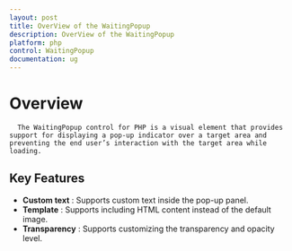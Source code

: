 ```yaml
---
layout: post
title: OverView of the WaitingPopup 
description: OverView of the WaitingPopup 
platform: php
control: WaitingPopup
documentation: ug
---
```


# Overview
      The WaitingPopup control for PHP is a visual element that provides support for displaying a pop-up indicator over a target area and preventing the end user’s interaction with the target area while loading.

## Key Features
*	**Custom text** : Supports custom text inside the pop-up panel.
*	**Template** : Supports including HTML content instead of the default image.
*	**Transparency** : Supports customizing the transparency and opacity level.